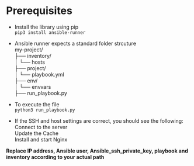 # Prerequisites

- Install the library using pip  
`pip3 install ansible-runner`
- Ansible runner expects a standard folder strcuture  
my-project/  
├── inventory/  
│   └── hosts  
├── project/  
│   └── playbook.yml  
├── env/  
│   └── envvars  
├── run_playbook.py

- To execute the file  
`python3 run_playbook.py`

- If the SSH and host settings are correct, you should see the following:  
  Connect to the server  
  Update the Cache  
  Install and start Nginx  

**Replace IP address, Ansible user, Ansible_ssh_private_key, playbook and inventory according to your actual path**
